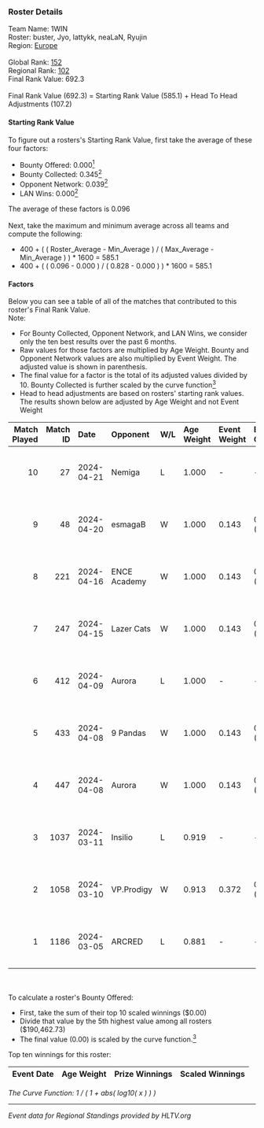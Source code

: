 ### Roster Details<br />
Team Name: 1WIN<br />
Roster: buster, Jyo, lattykk, neaLaN, Ryujin<br />
Region: [Europe]( ../standings_europe.md)<br />
<br />
Global Rank: [152](../standings_global.md)<br />
Regional Rank: [102]( ../standings_europe.md)<br />
Final Rank Value:  692.3<br />
<br />
Final Rank Value (692.3) = Starting Rank Value (585.1) + Head To Head Adjustments (107.2)<br />

#### Starting Rank Value<br />
To figure out a rosters's Starting Rank Value, first take the average of these four factors:<br />
- Bounty Offered: 0.000[<sup>1</sup>](#table2)
- Bounty Collected: 0.345[<sup>2</sup>](#table1)
- Opponent Network: 0.039[<sup>2</sup>](#table1)
- LAN Wins: 0.000[<sup>2</sup>](#table1)

The average of these factors is 0.096<br />
<br />
Next, take the maximum and minimum average across all teams and compute the following:<br />
- 400 + ( ( Roster_Average - Min_Average ) / ( Max_Average - Min_Average ) ) * 1600 = 585.1
- 400 + ( ( 0.096 - 0.000 ) / ( 0.828 - 0.000 ) ) * 1600 = 585.1


#### Factors<br />
Below you can see a table of all of the matches that contributed to this roster's Final Rank Value.<br />
Note:<br />

- For Bounty Collected, Opponent Network, and LAN Wins, we consider only the ten best results over the past 6 months.
- Raw values for those factors are multiplied by Age Weight. Bounty and Opponent Network values are also multiplied by Event Weight. The adjusted value is shown in parenthesis.
- The final value for a factor is the total of its adjusted values divided by 10. Bounty Collected is further scaled by the curve function[<sup>3</sup>](#curveFunction)
- Head to head adjustments are based on rosters' starting rank values. The results shown below are adjusted by Age Weight and not Event Weight
<span id="table1"></span><br />


| Match Played | Match ID | Date       | Opponent     | W/L | Age Weight | Event Weight | Bounty Collected | Opponent Network | LAN Wins  | H2H Adj. | Roster                                |
| -: | -: | :- | :- | :- | :- | :- | :- | :- | :- | -: | :- |
|           10 |       27 | 2024-04-21 | Nemiga       | L   | 1.000      | -            | -                | -                | -         |    -4.93 | buster, Jyo, lattykk, neaLaN, Ryujin  |
|            9 |       48 | 2024-04-20 | esmagaB      | W   | 1.000      | 0.143        | 0.015 (0.002)    | 0.342 (0.049)    | 0 (0.000) |    18.52 | buster, Jyo, lattykk, neaLaN, Ryujin  |
|            8 |      221 | 2024-04-16 | ENCE Academy | W   | 1.000      | 0.143        | 0.016 (0.002)    | 0.265 (0.038)    | 0 (0.000) |    24.31 | buster, Jyo, lattykk, neaLaN, Ryujin  |
|            7 |      247 | 2024-04-15 | Lazer Cats   | W   | 1.000      | 0.143        | 0.001 (0.000)    | 0.000 (0.000)    | 0 (0.000) |     9.16 | buster, Jyo, lattykk, neaLaN, Ryujin  |
|            6 |      412 | 2024-04-09 | Aurora       | L   | 1.000      | -            | -                | -                | -         |    -0.81 | buster, Jyo, lattykk, neaLaN, Ryujin  |
|            5 |      433 | 2024-04-08 | 9 Pandas     | W   | 1.000      | 0.143        | 0.083 (0.012)    | 0.656 (0.094)    | 0 (0.000) |    29.14 | buster, Jyo, lattykk, neaLaN, Ryujin  |
|            4 |      447 | 2024-04-08 | Aurora       | W   | 1.000      | 0.143        | 0.763 (0.109)    | 1.000 (0.143)    | 0 (0.000) |    30.82 | buster, Jyo, lattykk, neaLaN, Ryujin  |
|            3 |     1037 | 2024-03-11 | Insilio      | L   | 0.919      | -            | -                | -                | -         |    -6.81 | buster, lattykk, neaLaN, oz1k, Ryujin |
|            2 |     1058 | 2024-03-10 | VP.Prodigy   | W   | 0.913      | 0.372        | 0.001 (0.000)    | 0.182 (0.062)    | 0 (0.000) |    18.08 | buster, lattykk, neaLaN, oz1k, Ryujin |
|            1 |     1186 | 2024-03-05 | ARCRED       | L   | 0.881      | -            | -                | -                | -         |   -10.30 | buster, lattykk, neaLaN, oz1k, Ryujin |

<br />
<span id="table2"></span><br />
To calculate a roster's Bounty Offered:<br />

- First, take the sum of their top 10 scaled winnings ($0.00)
- Divide that value by the 5th highest value among all rosters ($190,462.73)
- The final value (0.00) is scaled by the curve function.[<sup>3</sup>](#curveFunction)

Top ten winnings for this roster:<br />

| Event Date | Age Weight | Prize Winnings | Scaled Winnings |
| :- | -: | :- | :- |


<span id="curveFunction"></span>_The Curve Function: 1 / ( 1 + abs( log10( x ) ) )_<br />

---
_Event data for Regional Standings provided by HLTV.org_<br />
